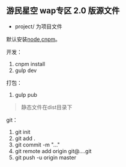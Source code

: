 游民星空 wap专区 2.0 版源文件
---
- project/ 为项目文件

默认安装[node](https://nodejs.org/dist/v8.10.0/node-v8.10.0-x64.msi),[cnpm](https://npm.taobao.org/)。  

开发：
1. cnpm install
2. gulp dev  

打包：  
1. gulp pub
> 静态文件在dist目录下
  
git：  
1. git init
2. git add .
3. git commit -m "..."
4. git remote add origin git@....git  
5. git push -u origin master